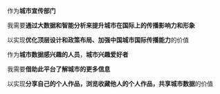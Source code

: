 作为**城市宣传部门**

我需要**通过大数据和智能分析来提升城市在国际上的传播影响力和形象**

以实现**优化顶层设计和政策布局、加强中国城市国际传播能力**的价值

作为**城市数据感兴趣的人员**，**城市兴趣爱好者**

我需要**借助此平台了解城市的更多信息**

以实现**分享自己的个人作品，浏览收藏他人的个人作品，共享城市数据**的价值